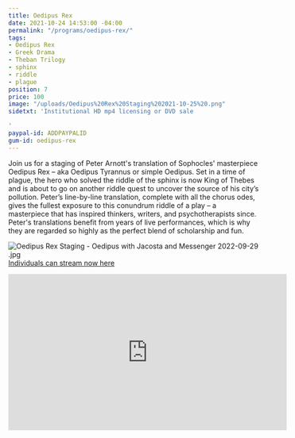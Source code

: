 ```yaml
---
title: Oedipus Rex
date: 2021-10-24 14:53:00 -04:00
permalink: "/programs/oedipus-rex/"
tags:
- Oedipus Rex
- Greek Drama
- Theban Trilogy
- sphinx
- riddle
- plague
position: 7
price: 100
image: "/uploads/Oedipus%20Rex%20Staging%202021-10-25%20.png"
sidetxt: 'Institutional HD mp4 licensing or DVD sale

'
paypal-id: ADDPAYPALID
gum-id: oedipus-rex
---
```


Join us for a staging of Peter Arnott's translation of Sophocles' masterpiece Oedipus Rex – aka Oedipus Tyrannus or simple Oedipus.  Set in a time of plague, the hero who solved the riddle of the sphinx is now King of Thebes and is about to go on another riddle quest to uncover the source of his city’s pollution.  Peter’s line-by-line translation, complete with all the chorus odes, gives the fullest exposure to this conundrum riddle of a play – a masterpiece that has inspired thinkers, writers, and psychotherapists since.  Peter's translations benefit from years of live performances, which is why they are regarded so highly as the perfect blend of scholarship and fun.

![Oedipus Rex Staging - Oedipus with Jacosta and Messenger 2022-09-29 .jpg](/uploads/Oedipus%20Rex%20Staging%20-%20Oedipus%20with%20Jacosta%20and%20Messenger%202022-09-29%20.jpg)<script src="https://gumroad.com/js/gumroad.js"></script>\
<a class="gumroad-button" href="https://macmillanfilms.gumroad.com/l/fwwaz">Individuals can stream now here</a>

<iframe width="560" height="315" src="https://www.youtube.com/embed/6aDTAx9NVW8?rel=0" title="YouTube video player" frameborder="0" allow="accelerometer; autoplay; clipboard-write; encrypted-media; gyroscope; picture-in-picture" allowfullscreen></iframe>